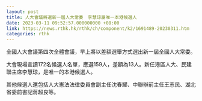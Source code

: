 ```yaml
---
layout: post
title: 人大會議將選新一屆人大常委　李慧琼屬唯一本港候選人
date: 2023-03-11 09:52:57.000000000 +08:00
link: https://news.rthk.hk/rthk/ch/component/k2/1691489-20230311.htm
categories: rthk
---
```


全國人大會議第四次全體會議，早上將以差額選舉方式選出新一屆全國人大常委。

大會現場宣讀172名候選人名單，應選159人，差額為13人。新任港區人大、民建聯主席李慧琼，是唯一的本港候選人。

其他候選人還包括人大憲法法律委員會副主任沈春耀、中聯辦前主任王志民、湖北省委前書記蔣超良等。
